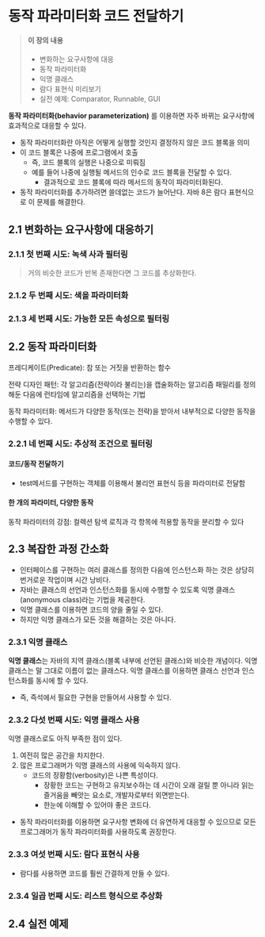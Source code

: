 # 동작 파라미터화 코드 전달하기
> #### 이 장의 내용
> - 변화하는 요구사항에 대응
> - 동작 파라미터화
> - 익명 클래스
> - 람다 표현식 미리보기
> - 실전 예제: Comparator, Runnable, GUI

**동작 파라미터화(behavior parameterization)** 를 이용하면 자주 바뀌는 요구사항에 효과적으로 대응할 수 있다.
- 동작 파라미터화란 아직은 어떻게 실행할 것인지 결정하지 않은 코드 블록을 의미
- 이 코드 블록은 나중에 프로그램에서 호출
  - 즉, 코드 블록의 실행은 나중으로 미뤄짐
  - 예를 들어 나중에 실행될 메서드의 인수로 코드 블록을 전달할 수 있다.
    - 결과적으로 코드 블록에 따라 메서드의 동작이 파라미터화된다.
- 동작 파라미터화를 추가하려면 쓸데없는 코드가 늘어난다. 자바 8은 람다 표현식으로 이 문제를 해결한다.

## 2.1 변화하는 요구사항에 대응하기

### 2.1.1 첫 번째 시도: 녹색 사과 필터링
> 거의 비슷한 코드가 반복 존재한다면 그 코드를 추상화한다.

### 2.1.2 두 번째 시도: 색을 파라미터화

### 2.1.3 세 번째 시도: 가능한 모든 속성으로 필터링

## 2.2 동작 파라미터화
프레디케이트(Predicate): 참 또는 거짓을 반환하는 함수

전략 디자인 패턴: 각 알고리즘(전략이라 불리는)을 캡술화하는 알고리즘 패밀리를 정의해둔 다음에 런타임에 알고리즘을 선택하는 기법

동작 파라미터화: 메서드가 다양한 동작(또는 전략)을 받아서 내부적으로 다양한 동작을 수행할 수 있다.

### 2.2.1 네 번째 시도: 추상적 조건으로 필터링

#### 코드/동작 전달하기
- test메서드를 구현하는 객체를 이용해서 불리언 표현식 등을 파라미터로 전달함

#### 한 개의 파라미터, 다양한 동작
동작 파라미터의 강점: 컬렉션 탐색 로직과 각 항목에 적용할 동작을 분리할 수 있다

## 2.3 복잡한 과정 간소화
- 인터페이스를 구현하는 여러 클래스를 정의한 다음에 인스턴스화 하는 것은 상당히 번거로운 작업이며 시간 낭비다.
- 자바는 클래스의 선언과 인스턴스화를 동시에 수행할 수 있도록 익명 클래스(anonymous class)라는 기법을 제공한다.
- 익명 클래스를 이용하면 코드의 양을 줄일 수 있다.
- 하지만 익명 클래스가 모든 것을 해결하는 것은 아니다.

### 2.3.1 익명 클래스
**익명 클래스**는 자바의 지역 클래스(블록 내부에 선언된 클래스)와 비슷한 개념이다. 익명 클래스는 말 그대로 이름이 없는 클래스다.
익명 클래스를 이용하면 클래스 선언과 인스턴스화를 동시에 할 수 있다.
- 즉, 즉석에서 필요한 구현을 만들어서 사용할 수 있다.

### 2.3.2 다섯 번째 시도: 익명 클래스 사용
익명 클래스로도 아직 부족한 점이 있다.
1. 여전히 많은 공간을 차지한다.
2. 많은 프로그래머가 익명 클래스의 사용에 익숙하지 않다.
   - 코드의 장황함(verbosity)은 나쁜 특성이다.
     - 장황한 코드는 구현하고 유지보수하는 데 시간이 오래 걸릴 뿐 아니라 읽는 즐거움을 빼앗는 요소로, 개발자로부터 외면받는다.
     - 한눈에 이해할 수 있어야 좋은 코드다.
- 동작 파라미터화를 이용하면 요구사항 변화에 더 유연하게 대응할 수 있으므로 모든 프로그래머가 동작 파라미터화를 사용하도록 권장한다.

### 2.3.3 여섯 번째 시도: 람다 표현식 사용
- 람다를 사용하면 코드를 훨씬 간결하게 만들 수 있다.

### 2.3.4 일곱 번째 시도: 리스트 형식으로 추상화


## 2.4 실전 예제
